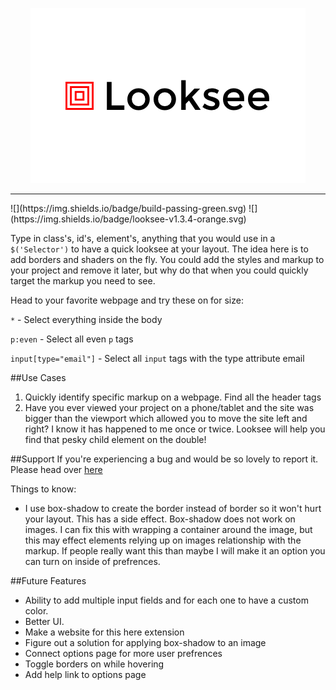 <p align="center"><img src="https://github.com/Blumed/looksee/blob/master/resources/promo440.png"></p>

<hr>
![](https://img.shields.io/badge/build-passing-green.svg)
![](https://img.shields.io/badge/looksee-v1.3.4-orange.svg)

Type in class's, id's, element's, anything that you would use in a `$('Selector')` to have a quick looksee at your layout. The idea here is to add borders and shaders on the fly.  You could add the styles and markup to your project and remove it later, but why do that when you could quickly target the markup you need to see. 

Head to your favorite webpage and try these on for size:

`*` - Select everything inside the body

`p:even` - Select all even `p` tags

`input[type="email"]` - Select all `input` tags with the type attribute email

##Use Cases
1. Quickly identify specific markup on a webpage. Find all the header tags
2. Have you ever viewed your project on a phone/tablet and the site was bigger than the viewport which allowed you to move the site left and right? I know it has happened to me once or twice. Looksee will help you find that pesky child element on the double!


##Support
If you're experiencing a bug and would be so lovely to report it. Please head over [here](https://github.com/Blumed/looksee/issues)

Things to know:

- I use box-shadow to create the border instead of border so it won't hurt your layout. This has a side effect. Box-shadow does not work on images. I can fix this with wrapping a container around the image, but this may effect elements relying up on images relationship with the markup. If people really want this than maybe I will make it an option you can turn on inside of prefrences.

##Future Features

- Ability to add multiple input fields and for each one to have a custom color.
- Better UI.
- Make a website for this here extension
- Figure out a solution for applying box-shadow to an image
- Connect options page for more user prefrences
- Toggle borders on while hovering
- Add help link to options page